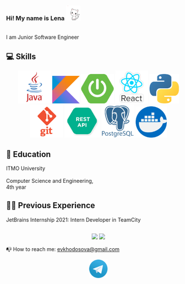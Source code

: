 ### Hi! My name is Lena <img height=40 width=40 src="https://github.com/ImLena/ImLena/blob/main/resources/kind.gif"/>
<br>
I am Junior Software Engineer

## 💻 Skills
<div align='center'>
  <img height=90 src="https://github.com/ImLena/ImLena/blob/main/resources/java.png"/>
  <img height=75 src="https://github.com/ImLena/ImLena/blob/main/resources/Kotlin_Icon.png"/>
  <img height=80 src="https://github.com/ImLena/ImLena/blob/main/resources/spring_boot_logo.png"/>
  <img height=90 src="https://github.com/ImLena/ImLena/blob/main/resources/react.png"/>      
  <img height=80 src="https://github.com/ImLena/ImLena/blob/main/resources/python.png"/>  
  <img height=90 src="https://github.com/ImLena/ImLena/blob/main/resources/git.png"/>
  <img height=90 src="https://github.com/ImLena/ImLena/blob/main/resources/restapi.png"/>
  <img height=90 src="https://github.com/ImLena/ImLena/blob/main/resources/postgresql.png"/>
  <img height=85 src="https://github.com/ImLena/ImLena/blob/main/resources/docker.png"/>

  </div>
  
## 🏫 Education
  ITMO University
  <br></br>
  Computer Science and Engineering,<br> 4th year

## 👩‍💻 Previous Experience
JetBrains Internship 2021: Intern Developer in TeamCity
##
<p align='center'>
   <a href="https://github-readme-stats.vercel.app/api?username=imlena&show_icons=true&count_private=true&theme=tokyonight&hide=issues,prs"><img
           height=150
           src="https://github-readme-stats.vercel.app/api?username=imlena&show_icons=true&count_private=true&theme=tokyonight&hide=issues,prs"/></a>
   <a href="https://github.com/romankh3/github-readme-stats"><img height=150
                                                                  src="https://github-readme-stats.vercel.app/api/top-langs/?username=imlena&layout=compact&theme=tokyonight"/></a>
</p>

📭 How to reach me: evkhodosova@gmail.com
<p align='center'>
 <a href="https://t.me/yesimlena"><img height=50 src="https://github.com/ImLena/ImLena/blob/main/resources/tg.png"/></a>
</p>
